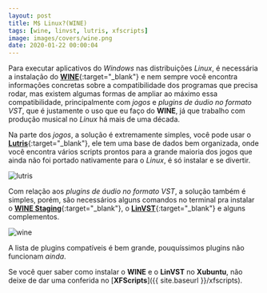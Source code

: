 ```yaml
---
layout: post
title: M$ Linux?(WINE)
tags: [wine, linvst, lutris, xfscripts]
image: images/covers/wine.png
date: 2020-01-22 00:00:04
---
```


Para executar aplicativos do _Windows_ nas distribuições _Linux_, é necessária a instalação do [**WINE**](https://winehq.org/){:target="_blank"} e nem sempre você encontra informações concretas sobre a compatibilidade dos programas que precisa rodar, mas existem algumas formas de ampliar ao máximo essa compatibilidade, principalmente com _jogos_ e _plugins de áudio no formato VST_, que é justamente o uso que eu faço do **WINE**, já que trabalho com produção musical no _Linux_ há mais de uma década.  

Na parte dos _jogos_, a solução é extremamente simples, você pode usar o [**Lutris**](https://lutris.net/){:target="_blank"}, ele tem uma base de dados bem organizada, onde você encontra vários scripts prontos para a grande maioria dos jogos que ainda não foi portado nativamente para o _Linux_, é só instalar e se divertir.  

![lutris](https://rauldipeas.github.io/xfscripts/images/lutris.png)  

Com relação aos _plugins de áudio no formato VST_, a solução também é simples, porém, são necessários alguns comandos no terminal pra instalar o [**WINE Staging**](https://wiki.winehq.org/Wine-Staging){:target="_blank"}, o [**LinVST**](https://github.com/osxmidi/LinVst){:target="_blank"} e alguns complementos.

![wine](https://rauldipeas.github.io/xfscripts/images/wine.png)

A lista de plugins compatíveis é bem grande, pouquíssimos plugins não funcionam _ainda_.

Se você quer saber como instalar o **WINE** e o **LinVST** no **Xubuntu**, não deixe de dar uma conferida no [**XFScripts**]({{ site.baseurl }}/xfscripts).